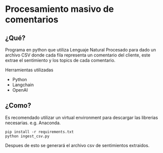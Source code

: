 # Procesamiento masivo de comentarios

## ¿Qué?
Programa en python que utiliza Lenguaje Natural Procesado para dado un archivo CSV donde cada fila representa un comentario del cliente, este extrae el sentimiento y los topics de cada comentario.

Herramientas utilizadas
* Python
* Langchain
* OpenAI

## ¿Como?
Es recomendado utilizar un virtual environment para descargar las librerias necesarias. e.g. Anaconda.

```
pip install -r requirements.txt
python ingest_csv.py
```
Despues de esto se generará el archivo csv de sentimientos extraidos.



